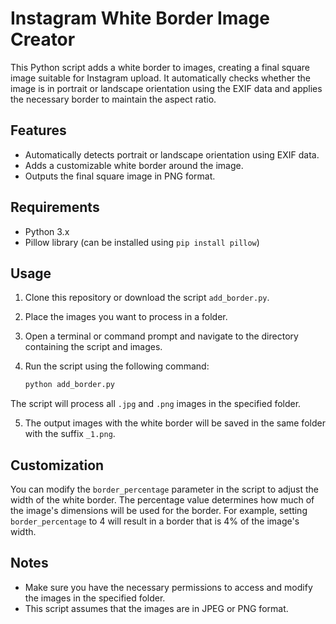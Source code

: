 # Instagram White Border Image Creator

This Python script adds a white border to images, creating a final square image suitable for Instagram upload. It automatically checks whether the image is in portrait or landscape orientation using the EXIF data and applies the necessary border to maintain the aspect ratio.

## Features

- Automatically detects portrait or landscape orientation using EXIF data.
- Adds a customizable white border around the image.
- Outputs the final square image in PNG format.

## Requirements

- Python 3.x
- Pillow library (can be installed using `pip install pillow`)

## Usage

1. Clone this repository or download the script `add_border.py`.

2. Place the images you want to process in a folder.

3. Open a terminal or command prompt and navigate to the directory containing the script and images.

4. Run the script using the following command:

   ```bash
   python add_border.py
The script will process all `.jpg` and `.png` images in the specified folder.

5.  The output images with the white border will be saved in the same folder with the suffix `_1.png`.

## Customization

You can modify the `border_percentage` parameter in the script to adjust the width of the white border. The percentage value determines how much of the image's dimensions will be used for the border. For example, setting `border_percentage` to 4 will result in a border that is 4% of the image's width.

## Notes

-   Make sure you have the necessary permissions to access and modify the images in the specified folder.
-   This script assumes that the images are in JPEG or PNG format.
